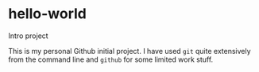 # hello-world
Intro project

This is my personal Github initial project. I have used `git` quite extensively from the command line and `github` for some limited work stuff.
